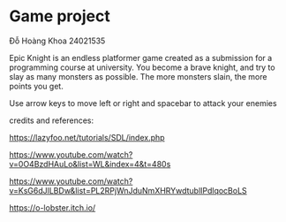 # Game project
 
Đỗ Hoàng Khoa 24021535

Epic Knight is an endless platformer game created as a submission for a programming course at university. 
You become a brave knight, and try to slay as many monsters as possible. The more monsters slain, the more points you get.

Use arrow keys to move left or right and spacebar to attack your enemies


credits and references:

https://lazyfoo.net/tutorials/SDL/index.php

https://www.youtube.com/watch?v=0O4BzdHAuLo&list=WL&index=4&t=480s

https://www.youtube.com/watch?v=KsG6dJlLBDw&list=PL2RPjWnJduNmXHRYwdtublIPdlqocBoLS

https://o-lobster.itch.io/
